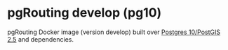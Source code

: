 # pgRouting develop (pg10)

pgRouting Docker image (version develop) built over [Postgres 10/PostGIS 2.5](https://hub.docker.com/r/postgis/postgis/tags?page=1&name=10-2.5) and dependencies.
